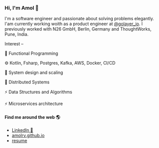 ### Hi, I'm Amol 👋

I'm a software engineer and passionate about solving problems elegantly.
I'am currently working woith as a product engineer at [@golayer_io](https://twitter.com/golayer_io). I previously worked with N26 GmbH, Berlin, Germany and ThoughtWorks, Pune, India. 

Interest –

🚀 Functional Programming  

⚙️ Kotlin, Fsharp, Postgres, Kafka, AWS, Docker, CI/CD

🍥 System design and scaling

🚀 Distributed Systems

⚡️ Data Structures and Algorithms

⚡️ Microservices architecture

#### Find me around the web 🌎 
- [LinkedIn 💼](https://linkedin.com/in/amol)
- [amolrv.github.io](https://dev.to/amol)
- [resume](https://dev.to/amol/resume)

